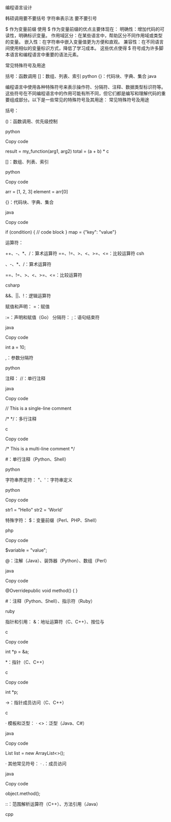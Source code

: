 编程语言设计

韩硕调用要不要括号
字符串表示法 要不要引号

 $ 作为变量前缀
使用 $ 作为变量前缀的优点主要体现在：
明确性：增加代码的可读性，明确标识变量。
作用域区分：在某些语言中，帮助区分不同作用域或类型的变量。
嵌入性：在字符串中嵌入变量值更为方便和直观。
兼容性：在不同语言间使用相似的变量标识方式，降低了学习成本。
这些优点使得 $ 符号成为许多脚本语言和编程语言中重要的语法元素。

常见特殊符号及用途

括号：函数调用
[]：数组、列表、索引
python
{}：代码块、字典、集合
java



编程语言中使用各种特殊符号来表示操作符、分隔符、注释、数据类型标识符等。这些符号在不同编程语言中的作用可能有所不同，但它们都是编写和理解代码的重要组成部分。以下是一些常见的特殊符号及其用途：
常见特殊符号及用途

括号：

()：函数调用、优先级控制

python


Copy code


result = my_function(arg1, arg2)
total = (a + b) * c


[]：数组、列表、索引

python


Copy code


arr = [1, 2, 3]
element = arr[0]


{}：代码块、字典、集合

java


Copy code


if (condition) {
    // code block
}
map = {"key": "value"}



运算符：

++、-、*、/：算术运算符
==、!=、>、<、>=、<=：比较运算符
csh

、-、*、/：算术运算符
 

==、!=、>、<、>=、<=：比较运算符

csharp


 

&&、||、!：逻辑运算符





赋值和声明：
=：赋值

:=：声明和赋值（Go）
 分隔符：
;：语句结束符

java


Copy code


int a = 10;


,：参数分隔符

python


注释：
//：单行注释

java


Copy code


// This is a single-line comment


/* */：多行注释

c


Copy code


/* This is
   a multi-line
   comment */


#：单行注释（Python、Shell）

python


字符串界定符：
"、'：字符串定义

python


Copy code


str1 = "Hello"
str2 = 'World'


特殊字符：
$：变量前缀（Perl、PHP、Shell）

php


Copy code


$variable = "value";


@：注解（Java）、装饰器（Python）、数组（Perl）

java


Copy code


@Overridepublic void method() { }


#：注释（Python、Shell）、指示符（Ruby）

ruby


指针和引用：
&：地址运算符（C、C++）、按位与

c


Copy code


int *p = &a;


*：指针（C、C++）

c


Copy code


int *p;


->：指针成员访问（C、C++）

c


·  模板和泛型：
·  <>：泛型（Java、C#）

java


Copy code


List<String> list = new ArrayList<>();


·  其他常见符号：
·  .：成员访问

java


Copy code


object.method();


::：范围解析运算符（C++）、方法引用（Java）

cpp



